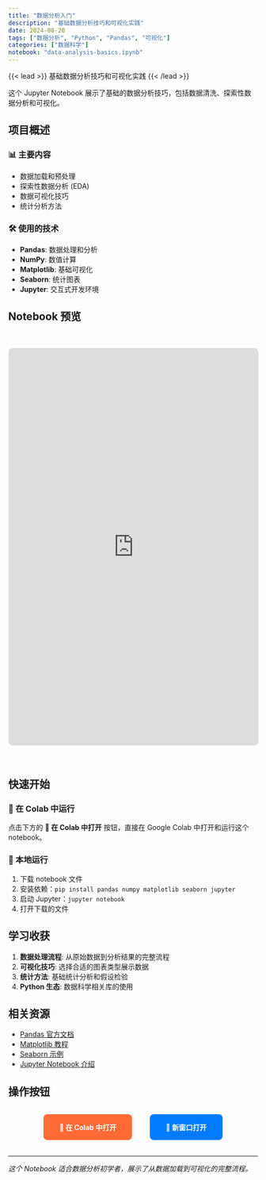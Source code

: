 ```yaml
---
title: "数据分析入门"
description: "基础数据分析技巧和可视化实践"
date: 2024-08-20
tags: ["数据分析", "Python", "Pandas", "可视化"]
categories: ["数据科学"]
notebook: "data-analysis-basics.ipynb"
---
```


{{< lead >}}
基础数据分析技巧和可视化实践
{{< /lead >}}

这个 Jupyter Notebook 展示了基础的数据分析技巧，包括数据清洗、探索性数据分析和可视化。

## 项目概述

### 📊 主要内容
- 数据加载和预处理
- 探索性数据分析 (EDA)
- 数据可视化技巧
- 统计分析方法

### 🛠️ 使用的技术
- **Pandas**: 数据处理和分析
- **NumPy**: 数值计算
- **Matplotlib**: 基础可视化
- **Seaborn**: 统计图表
- **Jupyter**: 交互式开发环境

## Notebook 预览

<iframe 
  src="https://nbviewer.jupyter.org/github/arkin-developer/blog/blob/main/static/notebooks/convlstm-time-series-prediction.ipynb"
  width="100%"
  height="800px"
  frameborder="0"
  style="border: 1px solid #e9ecef; border-radius: 8px; margin: 2rem 0;"
  allowfullscreen>
</iframe>

## 快速开始

### 🚀 在 Colab 中运行
点击下方的 **🚀 在 Colab 中打开** 按钮，直接在 Google Colab 中打开和运行这个 notebook。

### 📖 本地运行
1. 下载 notebook 文件
2. 安装依赖：`pip install pandas numpy matplotlib seaborn jupyter`
3. 启动 Jupyter：`jupyter notebook`
4. 打开下载的文件

## 学习收获

1. **数据处理流程**: 从原始数据到分析结果的完整流程
2. **可视化技巧**: 选择合适的图表类型展示数据
3. **统计方法**: 基础统计分析和假设检验
4. **Python 生态**: 数据科学相关库的使用

## 相关资源

- [Pandas 官方文档](https://pandas.pydata.org/docs/)
- [Matplotlib 教程](https://matplotlib.org/stable/tutorials/index.html)
- [Seaborn 示例](https://seaborn.pydata.org/examples/index.html)
- [Jupyter Notebook 介绍](https://jupyter.org/)

## 操作按钮

<div style="text-align: center; margin: 2rem 0;">
  <a href="https://colab.research.google.com/github/arkin-developer/blog/blob/main/static/notebooks/data-analysis-basics.ipynb" 
     target="_blank" 
     style="display: inline-block; padding: 1rem 2rem; background: #ff6b35; color: white; text-decoration: none; border-radius: 8px; font-weight: bold; margin: 0 1rem;">
    🚀 在 Colab 中打开
  </a>
  <a href="https://nbviewer.jupyter.org/github/arkin-developer/blog/blob/main/static/notebooks/data-analysis-basics.ipynb" 
     target="_blank" 
     style="display: inline-block; padding: 1rem 2rem; background: #007bff; color: white; text-decoration: none; border-radius: 8px; font-weight: bold; margin: 0 1rem;">
    🔗 新窗口打开
  </a>
</div>

---

*这个 Notebook 适合数据分析初学者，展示了从数据加载到可视化的完整流程。*
